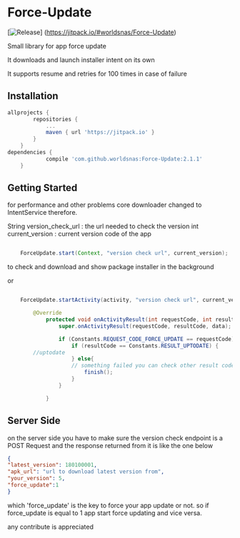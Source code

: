 # Force-Update
[![Release](https://jitpack.io/v/User/Repo.svg)]
(https://jitpack.io/#worldsnas/Force-Update)

Small library for app force update

It downloads and launch installer intent on its own

It supports resume and retries for 100 times in case of failure


## Installation

```groovy
allprojects {
		repositories {
			...
			maven { url 'https://jitpack.io' }
		}
	}
dependencies {
	        compile 'com.github.worldsnas:Force-Update:2.1.1'
	}
```

## Getting Started
for performance and other problems core downloader changed to IntentService therefore.

String version_check_url : the url needed to check the version
int current_version : current version code of the app



```java

    ForceUpdate.start(Context, "version check url", current_version);

```
to check and download and show package installer in the background

or
```java

    ForceUpdate.startActivity(activity, "version check url", current_version);

        @Override
            protected void onActivityResult(int requestCode, int resultCode, Intent data) {
                super.onActivityResult(requestCode, resultCode, data);

                if (Constants.REQUEST_CODE_FORCE_UPDATE == requestCode) {
                    if (resultCode == Constants.RESULT_UPTODATE) {
        //uptodate
                    } else{
                    // something failed you can check other result codes
                        finish();
                    }
                }

            }
```

## Server Side

on the server side you have to make sure the version check endpoint is a POST Request and the response returned from it is like the one below

```json
{
"latest_version": 180100001,
"apk_url": "url to download latest version from",
"your_version": 5,
"force_update":1
}
```

which 'force_update' is the key to force your app update or not.
so if force_update is equal to 1 app start force updating and vice versa.


any contribute is appreciated
